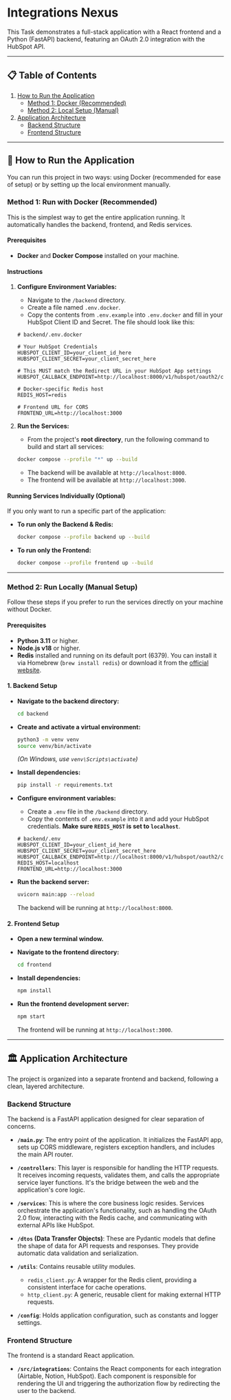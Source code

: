 # Integrations Nexus
This Task demonstrates a full-stack application with a React frontend and a Python (FastAPI) backend, featuring an OAuth 2.0 integration with the HubSpot API.

---

## 📋 Table of Contents

1.  [How to Run the Application](#-how-to-run-the-application)
    * [Method 1: Docker (Recommended)](#method-1-run-with-docker-recommended)
    * [Method 2: Local Setup (Manual)](#method-2-run-locally-manual-setup)
2.  [Application Architecture](#-application-architecture)
    * [Backend Structure](#backend-structure)
    * [Frontend Structure](#frontend-structure)

---

## 🚀 How to Run the Application

You can run this project in two ways: using Docker (recommended for ease of setup) or by setting up the local environment manually.

### Method 1: Run with Docker (Recommended)

This is the simplest way to get the entire application running. It automatically handles the backend, frontend, and Redis services.

#### Prerequisites

* **Docker** and **Docker Compose** installed on your machine.

#### Instructions

1.  **Configure Environment Variables:**
    * Navigate to the `/backend` directory.
    * Create a file named `.env.docker`.
    * Copy the contents from `.env.example` into `.env.docker` and fill in your HubSpot Client ID and Secret. The file should look like this:

    ```env
    # backend/.env.docker

    # Your HubSpot Credentials
    HUBSPOT_CLIENT_ID=your_client_id_here
    HUBSPOT_CLIENT_SECRET=your_client_secret_here

    # This MUST match the Redirect URL in your HubSpot App settings
    HUBSPOT_CALLBACK_ENDPOINT=http://localhost:8000/v1/hubspot/oauth2/callback

    # Docker-specific Redis host
    REDIS_HOST=redis

    # Frontend URL for CORS
    FRONTEND_URL=http://localhost:3000
    ```

2.  **Run the Services:**
    * From the project's **root directory**, run the following command to build and start all services:

    ```bash
    docker compose --profile "*" up --build
    ```

    * The backend will be available at `http://localhost:8000`.
    * The frontend will be available at `http://localhost:3000`.

#### Running Services Individually (Optional)

If you only want to run a specific part of the application:

* **To run only the Backend & Redis:**
    ```bash
    docker compose --profile backend up --build
    ```

* **To run only the Frontend:**
    ```bash
    docker compose --profile frontend up --build
    ```

---

### Method 2: Run Locally (Manual Setup)

Follow these steps if you prefer to run the services directly on your machine without Docker.

#### Prerequisites

* **Python 3.11** or higher.
* **Node.js v18** or higher.
* **Redis** installed and running on its default port (6379). You can install it via Homebrew (`brew install redis`) or download it from the [official website](https://redis.io/docs/getting-started/installation/).

#### 1. Backend Setup

* **Navigate to the backend directory:**
    ```bash
    cd backend
    ```

* **Create and activate a virtual environment:**
    ```bash
    python3 -m venv venv
    source venv/bin/activate
    ```
    *(On Windows, use `venv\Scripts\activate`)*

* **Install dependencies:**
    ```bash
    pip install -r requirements.txt
    ```

* **Configure environment variables:**
    * Create a `.env` file in the `/backend` directory.
    * Copy the contents of `.env.example` into it and add your HubSpot credentials. **Make sure `REDIS_HOST` is set to `localhost`**.

    ```env
    # backend/.env
    HUBSPOT_CLIENT_ID=your_client_id_here
    HUBSPOT_CLIENT_SECRET=your_client_secret_here
    HUBSPOT_CALLBACK_ENDPOINT=http://localhost:8000/v1/hubspot/oauth2/callback
    REDIS_HOST=localhost
    FRONTEND_URL=http://localhost:3000
    ```

* **Run the backend server:**
    ```bash
    uvicorn main:app --reload
    ```
    The backend will be running at `http://localhost:8000`.

#### 2. Frontend Setup

* **Open a new terminal window.**
* **Navigate to the frontend directory:**
    ```bash
    cd frontend
    ```

* **Install dependencies:**
    ```bash
    npm install
    ```

* **Run the frontend development server:**
    ```bash
    npm start
    ```
    The frontend will be running at `http://localhost:3000`.

---

## 🏛️ Application Architecture

The project is organized into a separate frontend and backend, following a clean, layered architecture.

### Backend Structure

The backend is a FastAPI application designed for clear separation of concerns.

* **`/main.py`**: The entry point of the application. It initializes the FastAPI app, sets up CORS middleware, registers exception handlers, and includes the main API router.

* **`/controllers`**: This layer is responsible for handling the HTTP requests. It receives incoming requests, validates them, and calls the appropriate service layer functions. It's the bridge between the web and the application's core logic.

* **`/services`**: This is where the core business logic resides. Services orchestrate the application's functionality, such as handling the OAuth 2.0 flow, interacting with the Redis cache, and communicating with external APIs like HubSpot.

* **`/dtos` (Data Transfer Objects)**: These are Pydantic models that define the shape of data for API requests and responses. They provide automatic data validation and serialization.

* **`/utils`**: Contains reusable utility modules.
    * `redis_client.py`: A wrapper for the Redis client, providing a consistent interface for cache operations.
    * `http_client.py`: A generic, reusable client for making external HTTP requests.

* **`/config`**: Holds application configuration, such as constants and logger settings.

### Frontend Structure

The frontend is a standard React application.

* **`/src/integrations`**: Contains the React components for each integration (Airtable, Notion, HubSpot). Each component is responsible for rendering the UI and triggering the authorization flow by redirecting the user to the backend.


